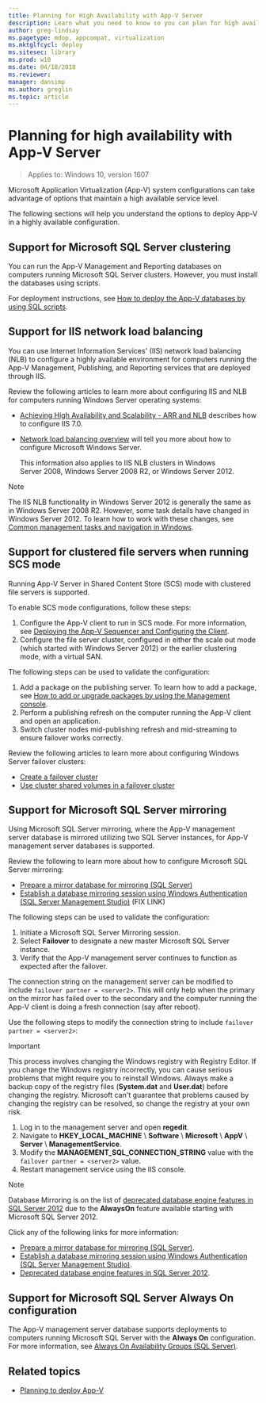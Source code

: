 ```yaml
---
title: Planning for High Availability with App-V Server
description: Learn what you need to know so you can plan for high availability with Application Virtualization (App-V) server.
author: greg-lindsay
ms.pagetype: mdop, appcompat, virtualization
ms.mktglfcycl: deploy
ms.sitesec: library
ms.prod: w10
ms.date: 04/18/2018
ms.reviewer: 
manager: dansimp
ms.author: greglin
ms.topic: article
---
```

# Planning for high availability with App-V Server

>Applies to: Windows 10, version 1607

Microsoft Application Virtualization (App-V) system configurations can take advantage of options that maintain a high available service level.

The following sections will help you understand the options to deploy App-V in a highly available configuration.

## Support for Microsoft SQL Server clustering

You can run the App-V Management and Reporting databases on computers running Microsoft SQL Server clusters. However, you must install the databases using scripts.

For deployment instructions, see [How to deploy the App-V databases by using SQL scripts](appv-deploy-appv-databases-with-sql-scripts.md).

## Support for IIS network load balancing

You can use Internet Information Services' (IIS) network load balancing (NLB) to configure a highly available environment for computers running the App-V Management, Publishing, and Reporting services that are deployed through IIS.

Review the following articles to learn more about configuring IIS and NLB for computers running Windows Server operating systems:

* [Achieving High Availability and Scalability - ARR and NLB](https://www.iis.net/learn/extensions/configuring-application-request-routing-arr/achieving-high-availability-and-scalability-arr-and-nlb) describes how to configure IIS 7.0.

* [Network load balancing overview](/previous-versions/windows/it-pro/windows-server-2012-R2-and-2012/hh831698(v=ws.11)) will tell you more about how to configure Microsoft Windows Server.

    This information also applies to IIS NLB clusters in Windows Server 2008, Windows Server 2008 R2, or Windows Server 2012.

>[!NOTE]
>The IIS NLB functionality in Windows Server 2012 is generally the same as in Windows Server 2008 R2. However, some task details have changed in Windows Server 2012. To learn how to work with these changes, see [Common management tasks and navigation in Windows](/previous-versions/windows/it-pro/windows-server-2012-R2-and-2012/hh831491(v=ws.11)).

## Support for clustered file servers when running SCS mode

Running App-V Server in Shared Content Store (SCS) mode with clustered file servers is supported.

To enable SCS mode configurations, follow these steps:

1. Configure the App-V client to run in SCS mode. For more information, see [Deploying the App-V Sequencer and Configuring the Client](appv-deploying-the-appv-sequencer-and-client.md).
2. Configure the file server cluster, configured in either the scale out mode (which started with Windows Server 2012) or the earlier clustering mode, with a virtual SAN.

The following steps can be used to validate the configuration:

1. Add a package on the publishing server. To learn how to add a package, see [How to add or upgrade packages by using the Management console](appv-add-or-upgrade-packages-with-the-management-console.md).
2. Perform a publishing refresh on the computer running the App-V client and open an application.
3. Switch cluster nodes mid-publishing refresh and mid-streaming to ensure failover works correctly.

Review the following articles to learn more about configuring Windows Server failover clusters:

* [Create a failover cluster](/previous-versions/windows/it-pro/windows-server-2012-R2-and-2012/dn505754(v=ws.11))
* [Use cluster shared volumes in a failover cluster](/previous-versions/windows/it-pro/windows-server-2012-R2-and-2012/jj612868(v=ws.11))

## Support for Microsoft SQL Server mirroring

Using Microsoft SQL Server mirroring, where the App-V management server database is mirrored utilizing two SQL Server instances, for App-V management server databases is supported.

Review the following to learn more about how to configure Microsoft SQL Server mirroring:

* [Prepare a mirror database for mirroring (SQL Server)](/sql/database-engine/database-mirroring/prepare-a-mirror-database-for-mirroring-sql-server)
* [Establish a database mirroring session using Windows Authentication (SQL Server Management Studio)](/sql/database-engine/database-mirroring/establish-database-mirroring-session-windows-authentication) (FIX LINK)

The following steps can be used to validate the configuration:

1. Initiate a Microsoft SQL Server Mirroring session.
2. Select **Failover** to designate a new master Microsoft SQL Server instance.
3. Verify that the App-V management server continues to function as expected after the failover.

The connection string on the management server can be modified to include ```failover partner = <server2>```. This will only help when the primary on the mirror has failed over to the secondary and the computer running the App-V client is doing a fresh connection (say after reboot).

Use the following steps to modify the connection string to include ```failover partner = <server2>```:

>[!IMPORTANT]
>This process involves changing the Windows registry with Registry Editor. If you change the Windows registry incorrectly, you can cause serious problems that might require you to reinstall Windows. Always make a backup copy of the registry files (**System.dat** and **User.dat**) before changing the registry. Microsoft can't guarantee that problems caused by changing the registry can be resolved, so change the registry at your own risk.

1. Log in to the management server and open **regedit**.
2. Navigate to **HKEY\_LOCAL\_MACHINE** \\ **Software** \\ **Microsoft** \\ **AppV** \\ **Server** \\ **ManagementService**.
3. Modify the **MANAGEMENT\_SQL\_CONNECTION\_STRING** value with the ```failover partner = <server2>``` value.
4. Restart management service using the IIS console.
  > [!NOTE]
   >Database Mirroring is on the list of [deprecated database engine features in SQL Server 2012](<https://msdn.microsoft.com/library/ms143729(v=sql.110).aspx>) due to the **AlwaysOn** feature available starting with Microsoft SQL Server 2012.

Click any of the following links for more information:

* [Prepare a mirror database for mirroring (SQL Server)](/sql/database-engine/database-mirroring/prepare-a-mirror-database-for-mirroring-sql-server).
* [Establish a database mirroring session using Windows Authentication (SQL Server Management Studio)](/sql/database-engine/database-mirroring/establish-database-mirroring-session-windows-authentication).
* [Deprecated database engine features in SQL Server 2012](<https://msdn.microsoft.com/library/ms143729(v=sql.110).aspx>).

## Support for Microsoft SQL Server Always On configuration

The App-V management server database supports deployments to computers running Microsoft SQL Server with the **Always On** configuration. For more information, see [Always On Availability Groups (SQL Server)](/sql/database-engine/availability-groups/windows/always-on-availability-groups-sql-server).





## Related topics

* [Planning to deploy App-V](appv-planning-to-deploy-appv.md)